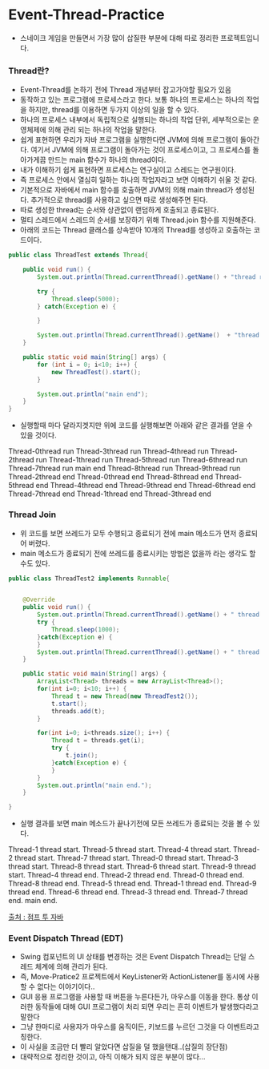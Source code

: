 # Event-Thread-Practice

- 스네이크 게임을 만들면서 가장 많이 삽질한 부분에 대해 따로 정리한 프로젝트입니다.



### Thread란?

- Event-Thread를 논하기 전에 Thread 개념부터 잡고가야할 필요가 있음
- 동작하고 있는 프로그램에 프로세스라고 한다. 보통 하나의 프로세스는 하나의 작업을 하지만, thread를 이용하면 두가지 이상의 일을 할 수 있다.
- 하나의 프로세스 내부에서 독립적으로 실행되는 하나의 작업 단위, 세부적으로는 운영체제에 의해 관리 되는 하나의 작업을 말한다.
- 쉽게 표현하면 우리가 자바 프로그램을 실행한다면 JVM에 의해 프로그램이 돌아간다. 여기서 JVM에 의해 프로그램이 돌아가는 것이 프로세스이고, 그 프로세스를 돌아가게끔 만드는 main 함수가 하나의 thread이다.
- 내가 이해하기 쉽게 표현하면 프로세스는 연구실이고 스레드는 연구원이다.
- 즉 프로세스 안에서 열심히 일하는 하나의 작업자라고 보면 이해하기 쉬울 것 같다.
- 기본적으로 자바에서 main 함수를 호출하면 JVM의 의해 main thread가 생성된다. 추가적으로 thread를 사용하고 싶으면 따로 생성해주면 된다.
- 따로 생성한 thread는 순서와 상관없이 랜덤하게 호출되고 종료된다.
- 멀티 스레드에서 스레드의 순서를 보장하기 위해 Thread.join 함수를 지원해준다.
- 아래의 코드는 Thread 클래스를 상속받아 10개의 Thread를 생성하고 호출하는 코드이다.

```java
public class ThreadTest extends Thread{

    public void run() {
        System.out.println(Thread.currentThread().getName() + "thread run");

        try {
            Thread.sleep(5000);
        } catch(Exception e) {

        }

        System.out.println(Thread.currentThread().getName()  + "thread end");
    }

    public static void main(String[] args) {
        for (int i = 0; i<10; i++) {
            new ThreadTest().start();
        }

        System.out.println("main end");
    }
}


```

- 실행할때 마다 달라지겟지만 위에 코드를 실행해보면 아래와 같은 결과를 얻을 수 있을 것이다.

Thread-0thread run
Thread-3thread run
Thread-4thread run
Thread-2thread run
Thread-1thread run
Thread-5thread run
Thread-6thread run
Thread-7thread run
main end
Thread-8thread run
Thread-9thread run
Thread-2thread end
Thread-0thread end
Thread-8thread end
Thread-5thread end
Thread-4thread end
Thread-9thread end
Thread-6thread end
Thread-7thread end
Thread-1thread end
Thread-3thread end

### Thread Join

- 위 코드를 보면 쓰레드가 모두 수행되고 종료되기 전에 main 메소드가 먼저 종료되어 버렸다.
- main 메소드가 종료되기 전에 쓰레드를 종료시키는 방법은 없을까 라는 생각도 할 수도 있다.

```java
public class ThreadTest2 implements Runnable{


    @Override
    public void run() {
        System.out.println(Thread.currentThread().getName() + " thread start.");
        try {
            Thread.sleep(1000);
        }catch(Exception e) {
        }
        System.out.println(Thread.currentThread().getName() + " thread end.");
    }

    public static void main(String[] args) {
        ArrayList<Thread> threads = new ArrayList<Thread>();
        for(int i=0; i<10; i++) {
            Thread t = new Thread(new ThreadTest2());
            t.start();
            threads.add(t);
        }

        for(int i=0; i<threads.size(); i++) {
            Thread t = threads.get(i);
            try {
                t.join();
            }catch(Exception e) {
            }
        }
        System.out.println("main end.");
    }

}
```

- 실행 결과를 보면 main 메소드가 끝나기전에 모든 쓰레드가 종료되는 것을 볼 수 있다.

Thread-1 thread start.
Thread-5 thread start.
Thread-4 thread start.
Thread-2 thread start.
Thread-7 thread start.
Thread-0 thread start.
Thread-3 thread start.
Thread-8 thread start.
Thread-6 thread start.
Thread-9 thread start.
Thread-4 thread end.
Thread-2 thread end.
Thread-0 thread end.
Thread-8 thread end.
Thread-5 thread end.
Thread-1 thread end.
Thread-9 thread end.
Thread-6 thread end.
Thread-3 thread end.
Thread-7 thread end.
main end.

[출처 : 점프 투 자바](https://wikidocs.net/230)



### Event Dispatch Thread (EDT)

- Swing 컴포넌트의 UI 상태를 변경하는 것은 Event Dispatch Thread는 단일 스레드 체계에 의해 관리가 된다.
- 즉,  Move-Pratice2 프로젝트에서 KeyListener와 ActionListener를 동시에 사용할 수 없다는 이야기이다..
- GUI 응용 프로그램을 사용할 때 버튼을 누른다든가, 마우스를 이동을 한다. 통상 이러한 동작들에 대해 GUI 프로그램이 처리 되면 우리는 흔히 이벤트가 발생했다라고 말한다
- 그냥 한마디로 사용자가 마우스를 움직이든, 키보드를 누르던 그것을 다 이벤트라고 칭한다.
- 이 사실을 조금만 더 빨리 알았다면 삽질을 덜 했을탠대..(삽질의 장단점)
- 대략적으로 정리한 것이고, 아직 이해가 되지 않은 부분이 많다...



